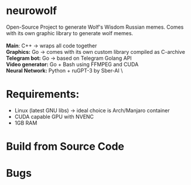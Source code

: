 # neurowolf
Open-Source Project to generate Wolf's Wisdom Russian memes. Comes with its own graphic library to generate wolf memes. \
\
**Main**: C++ -> wraps all code together \
**Graphics:** Go -> comes with its own custom library compiled as C-archive \
**Telegram bot:** Go -> based on Telegram Golang API \
**Video generator:** Go + Bash using FFMPEG and CUDA \
**Neural Network:** Python + ruGPT-3 by Sber-AI \

# Requirements:
- Linux (latest GNU libs) -> ideal choice is Arch/Manjaro container
- CUDA capable GPU with NVENC
- 1GB RAM

# Build from Source Code

# Bugs


